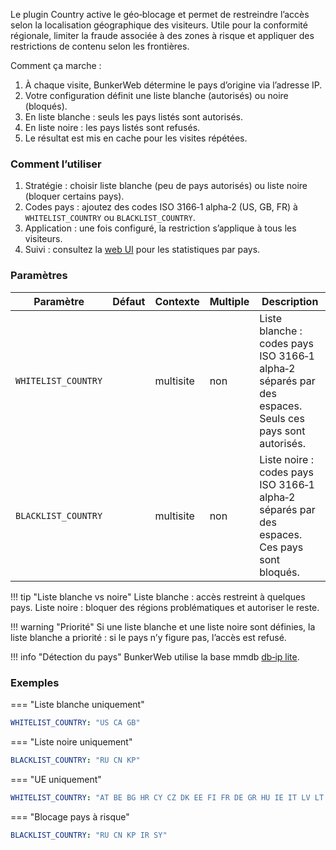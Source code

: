 Le plugin Country active le géo‑blocage et permet de restreindre l’accès selon la localisation géographique des visiteurs. Utile pour la conformité régionale, limiter la fraude associée à des zones à risque et appliquer des restrictions de contenu selon les frontières.

Comment ça marche :

1. À chaque visite, BunkerWeb détermine le pays d’origine via l’adresse IP.
2. Votre configuration définit une liste blanche (autorisés) ou noire (bloqués).
3. En liste blanche : seuls les pays listés sont autorisés.
4. En liste noire : les pays listés sont refusés.
5. Le résultat est mis en cache pour les visites répétées.

### Comment l’utiliser

1. Stratégie : choisir liste blanche (peu de pays autorisés) ou liste noire (bloquer certains pays).
2. Codes pays : ajoutez des codes ISO 3166‑1 alpha‑2 (US, GB, FR) à `WHITELIST_COUNTRY` ou `BLACKLIST_COUNTRY`.
3. Application : une fois configuré, la restriction s’applique à tous les visiteurs.
4. Suivi : consultez la [web UI](web-ui.md) pour les statistiques par pays.

### Paramètres

| Paramètre           | Défaut | Contexte  | Multiple | Description                                                                                           |
| ------------------- | ------ | --------- | -------- | ----------------------------------------------------------------------------------------------------- |
| `WHITELIST_COUNTRY` |        | multisite | non      | Liste blanche : codes pays ISO 3166‑1 alpha‑2 séparés par des espaces. Seuls ces pays sont autorisés. |
| `BLACKLIST_COUNTRY` |        | multisite | non      | Liste noire : codes pays ISO 3166‑1 alpha‑2 séparés par des espaces. Ces pays sont bloqués.           |

!!! tip "Liste blanche vs noire"
Liste blanche : accès restreint à quelques pays. Liste noire : bloquer des régions problématiques et autoriser le reste.

!!! warning "Priorité"
Si une liste blanche et une liste noire sont définies, la liste blanche a priorité : si le pays n’y figure pas, l’accès est refusé.

!!! info "Détection du pays"
BunkerWeb utilise la base mmdb [db‑ip lite](https://db-ip.com/db/download/ip-to-country-lite).

### Exemples

=== "Liste blanche uniquement"

```yaml
WHITELIST_COUNTRY: "US CA GB"
```

=== "Liste noire uniquement"

```yaml
BLACKLIST_COUNTRY: "RU CN KP"
```

=== "UE uniquement"

```yaml
WHITELIST_COUNTRY: "AT BE BG HR CY CZ DK EE FI FR DE GR HU IE IT LV LT LU MT NL PL PT RO SK SI ES SE"
```

=== "Blocage pays à risque"

```yaml
BLACKLIST_COUNTRY: "RU CN KP IR SY"
```
